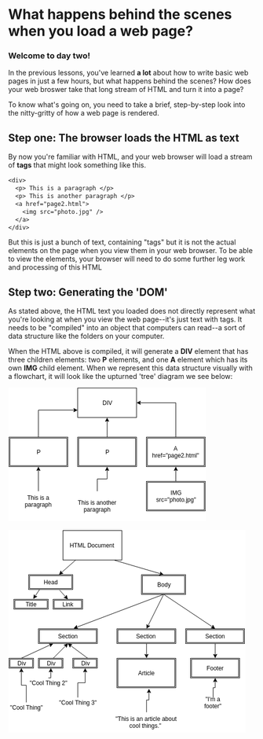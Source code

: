 # What happens behind the scenes when you load a web page?


### Welcome to day two!

In the previous lessons, you've learned **a lot** about how to write basic web pages in just a few hours, but what happens behind the scenes? How does your web broswer take that long stream of HTML and turn it into a page?

To know what's going on, you need to take a brief, step-by-step look into the nitty-gritty of how a web page is rendered.

## Step one: The browser loads the HTML as text

By now you're familiar with HTML, and your web browser will load a stream of **tags** that might look something like this.

```
<div>
  <p> This is a paragraph </p>
  <p> This is another paragraph </p>
  <a href="page2.html">
    <img src="photo.jpg" />
  </a>
</div>
```

But this is just a bunch of text, containing "tags" but it is not the actual elements on the page when you view them in your web browser.
To be able to view the elements, your browser will need to do some further leg work and processing of this HTML


## Step two: Generating the 'DOM'

As stated above, the HTML text you loaded does not directly represent what you're looking at when you view the web page--it's just text with tags. It needs to be "compiled" into an object that computers can read--a sort of data structure like the folders on your computer.

When the HTML above is compiled, it will generate a **DIV** element that has three children elements: two **P** elements, and one **A** element which has its own **IMG** child element. When we represent this data structure visually with a flowchart, it will look like the upturned 'tree' diagram we see below:

![little tree](little-tree.png)



![Dom Tree](dom.png)
